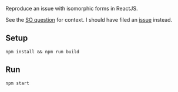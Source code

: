 Reproduce an issue with isomorphic forms in ReactJS.

See the [SO question](http://stackoverflow.com/questions/31227517/how-to-handle-early-input-to-isomorphically-rendered-forms/31230408#31230408) for context. I should have filed an [issue](https://github.com/facebook/react/issues/4293) instead.

## Setup

```
npm install && npm run build
```

## Run

```
npm start
```

